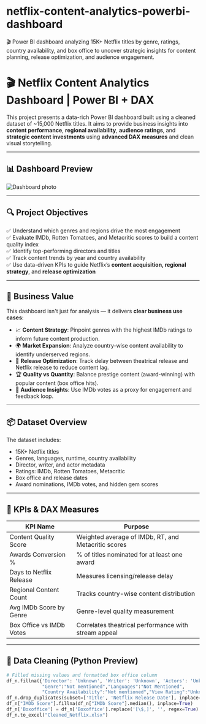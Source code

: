 # netflix-content-analytics-powerbi-dashboard
🎬 Power BI dashboard analyzing 15K+ Netflix titles by genre, ratings, country availability, and box office to uncover strategic insights for content planning, release optimization, and audience engagement.

# 🎬 Netflix Content Analytics Dashboard | Power BI + DAX

This project presents a data-rich Power BI dashboard built using a cleaned dataset of ~15,000 Netflix titles. It aims to provide business insights into **content performance**, **regional availability**, **audience ratings**, and **strategic content investments** using **advanced DAX measures** and clean visual storytelling.

---

## 📊 Dashboard Preview
![Dashboard photo](https://github.com/user-attachments/assets/de6dcd3e-b707-43c8-a37c-9d8b5498d7c2)


---

## 🔍 Project Objectives

✅ Understand which genres and regions drive the most engagement  
✅ Evaluate IMDb, Rotten Tomatoes, and Metacritic scores to build a content quality index  
✅ Identify top-performing directors and titles  
✅ Track content trends by year and country availability  
✅ Use data-driven KPIs to guide Netflix’s **content acquisition, regional strategy**, and **release optimization**

---

## 💼 Business Value

This dashboard isn't just for analysis — it delivers **clear business use cases**:

- 📈 **Content Strategy**: Pinpoint genres with the highest IMDb ratings to inform future content production.
- 🌍 **Market Expansion**: Analyze country-wise content availability to identify underserved regions.
- 🎯 **Release Optimization**: Track delay between theatrical release and Netflix release to reduce content lag.
- 🏆 **Quality vs Quantity**: Balance prestige content (award-winning) with popular content (box office hits).
- 🧠 **Audience Insights**: Use IMDb votes as a proxy for engagement and feedback loop.

---

## 📦 Dataset Overview

The dataset includes:
- 15K+ Netflix titles
- Genres, languages, runtime, country availability
- Director, writer, and actor metadata
- Ratings: IMDb, Rotten Tomatoes, Metacritic
- Box office and release dates
- Award nominations, IMDb votes, and hidden gem scores

---

## 🧮 KPIs & DAX Measures

| KPI Name                    | Purpose                                               |
|----------------------------|-------------------------------------------------------|
| Content Quality Score       | Weighted average of IMDb, RT, and Metacritic scores  |
| Awards Conversion %         | % of titles nominated for at least one award         |
| Days to Netflix Release     | Measures licensing/release delay                     |
| Regional Content Count      | Tracks country-wise content distribution             |
| Avg IMDb Score by Genre     | Genre-level quality measurement                      |
| Box Office vs IMDb Votes    | Correlates theatrical performance with stream appeal |

---

## 🧼 Data Cleaning (Python Preview)

```python
# Filled missing values and formatted box office column
df_n.fillna({'Director': 'Unknown', 'Writer': 'Unknown', 'Actors': 'Unknown',
             "Genre":"Not mentioned","Languages":"Not Mentioned",
             "Country Availability":"Not mentioned","View Rating":"Unknown"}, inplace=True)
df_n.drop_duplicates(subset=['Title', 'Netflix Release Date'], inplace=True)
df_n["IMDb Score"].fillna(df_n["IMDb Score"].median(), inplace=True)
df_n['Boxoffice'] = df_n['Boxoffice'].replace('[\$,]', '', regex=True).astype(float)
df_n.to_excel("Cleaned_Netflix.xlsx")
